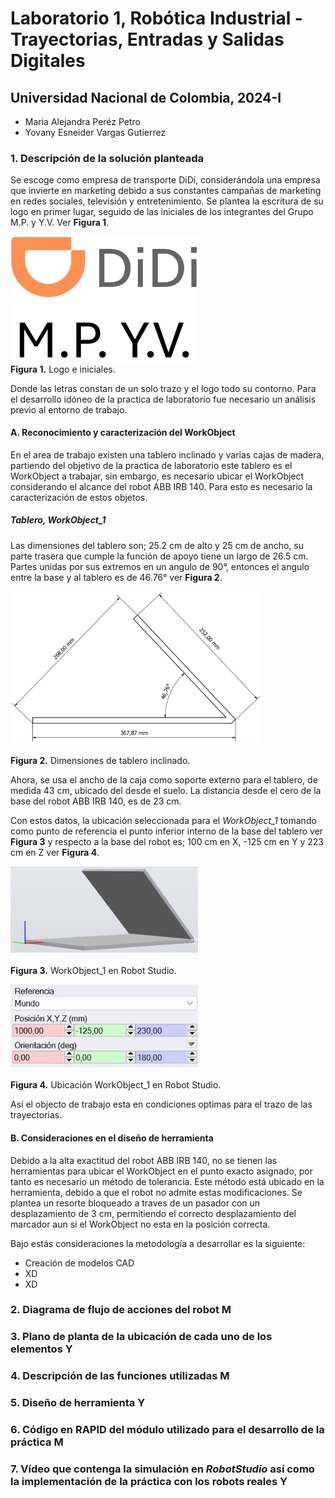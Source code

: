 # Laboratorio 1, Robótica Industrial - Trayectorias, Entradas y Salidas Digitales
## Universidad Nacional de Colombia, 2024-I

* Maria Alejandra Peréz Petro
* Yovany Esneider Vargas Gutierrez

### 1. Descripción de la solución planteada

Se escoge como empresa de transporte DiDi, considerándola una empresa que invierte en marketing debido a sus constantes campañas de marketing en redes sociales, televisión y entretenimiento. Se plantea la escritura de su logo en primer lugar, seguido de las iniciales de los integrantes del Grupo M.P. y Y.V. Ver **Figura 1**.

<span><img id="Fig_1" src="Imágenes/Logo.png" width="300"/>
<label for = "Fig_1" ><br><b>Figura 1.</b> Logo e iniciales.</label>

Donde las letras constan de un solo trazo y el logo todo su contorno. Para el desarrollo idóneo de la practica de laboratorio fue necesario un análisis previo al entorno de trabajo.   

#### A. Reconocimiento y caracterización del WorkObject

En el area de trabajo existen una tablero inclinado y varias cajas de madera, partiendo del objetivo de la practica de laboratorio este tablero es el WorkObject a trabajar, sin embargo, es necesario ubicar el WorkObject considerando el alcance del robot ABB IRB 140. Para esto es necesario la caracterización de estos objetos.

##### Tablero, WorkObject_1

Las dimensiones del tablero son; 25.2 cm de alto y 25 cm de ancho, su parte trasera que cumple la función de apoyo tiene un largo de 26.5 cm. Partes unidas por sus extremos en un angulo de 90°, entonces el angulo entre la base y al tablero es de 46.76° ver **Figura 2**.

<span><img id="Fig_2" src="Imágenes/Board.png" width="400"/><br>
<label for = "Fig_2" ><br><b>Figura 2.</b> Dimensiones de tablero inclinado.</label></span>

Ahora, se usa el ancho de la caja como soporte externo para el tablero, de medida 43 cm, ubicado del desde el suelo. La distancia desde el cero de la base del robot ABB IRB 140, es de 23 cm.

Con estos datos, la ubicación seleccionada para el *WorkObject_1* tomando como punto de referencia el punto inferior interno de la base del tablero ver **Figura 3** y respecto a la base del robot es; 100 cm en X, -125 cm en Y y 223 cm en Z ver **Figura 4**.

<span><img id="Fig_3" src="Imágenes/WorkObject_1.png" width="300"/><br>
<label for = "Fig_3" ><br><b>Figura 3.</b> WorkObject_1 en Robot Studio.</label></span>

<span><img id="Fig_4" src="Imágenes/Ubicación.jpg" width="300"/><br>
<label for = "Fig_4" ><br><b>Figura 4.</b> Ubicación WorkObject_1 en Robot Studio.</label></span>

Así el objecto de trabajo esta en condiciones optimas para el trazo de las trayectorias.

#### B. Consideraciones en el diseño de herramienta

Debido a la alta exactitud del robot ABB IRB 140, no se tienen las herramientas para ubicar el WorkObject en el punto exacto asignado, por tanto es necesario un método de tolerancia. Este método está ubicado en la herramienta, debido a que el robot no admite estas modificaciones. Se plantea un resorte bloqueado a traves de un pasador con un desplazamiento de 3 cm, permitiendo el correcto desplazamiento del marcador aun si el WorkObject no esta en la posición correcta.

Bajo estás consideraciones la metodología a desarrollar es la siguiente:

- Creación de modelos CAD
- XD
- XD

### 2. Diagrama de flujo de acciones del robot M 



### 3. Plano de planta de la ubicación de cada uno de los elementos Y
### 4. Descripción de las funciones utilizadas M
### 5. Diseño de herramienta Y
### 6. Código en RAPID del módulo utilizado para el desarrollo de la práctica M
### 7. Vídeo que contenga la simulación en _RobotStudio_ así como la implementación de la práctica con los robots reales Y
